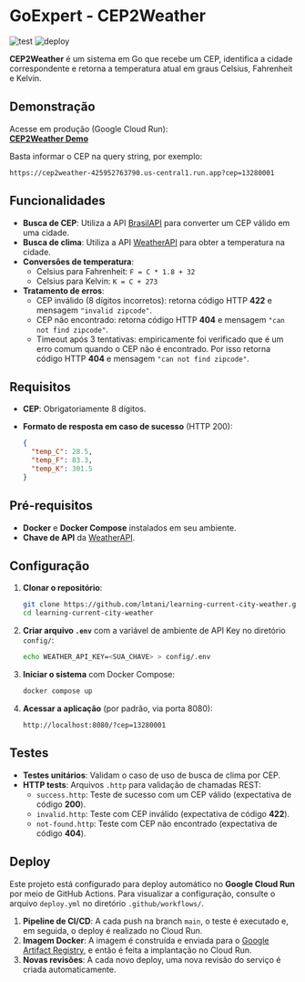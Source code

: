 # GoExpert - CEP2Weather

![test](https://github.com/lmtani/learning-current-city-weather/actions/workflows/test.yml/badge.svg)
![deploy](https://github.com/lmtani/learning-current-city-weather/actions/workflows/deploy.yml/badge.svg)

**CEP2Weather** é um sistema em Go que recebe um CEP, identifica a cidade correspondente e retorna a temperatura atual em graus Celsius, Fahrenheit e Kelvin.

## Demonstração

Acesse em produção (Google Cloud Run):  
**[CEP2Weather Demo](https://cep2weather-425952763790.us-central1.run.app?cep=13280001)**

Basta informar o CEP na query string, por exemplo:

```http
https://cep2weather-425952763790.us-central1.run.app?cep=13280001
```

## Funcionalidades

- **Busca de CEP**: Utiliza a API [BrasilAPI](https://brasilapi.com.br/) para converter um CEP válido em uma cidade.
- **Busca de clima**: Utiliza a API [WeatherAPI](https://www.weatherapi.com/) para obter a temperatura na cidade.
- **Conversões de temperatura**:  
  - Celsius para Fahrenheit: `F = C * 1.8 + 32`  
  - Celsius para Kelvin: `K = C + 273`
- **Tratamento de erros**:
  - CEP inválido (8 dígitos incorretos): retorna código HTTP **422** e mensagem `"invalid zipcode"`.
  - CEP não encontrado: retorna código HTTP **404** e mensagem `"can not find zipcode"`.
  - Timeout após 3 tentativas: empiricamente foi verificado que é um erro comum quando o CEP não é encontrado. Por isso retorna código HTTP **404** e mensagem `"can not find zipcode"`.

## Requisitos

- **CEP**: Obrigatoriamente 8 dígitos.
- **Formato de resposta em caso de sucesso** (HTTP 200):
  
  ```json
  {
    "temp_C": 28.5,
    "temp_F": 83.3,
    "temp_K": 301.5
  }
  ```

## Pré-requisitos

- **Docker** e **Docker Compose** instalados em seu ambiente.
- **Chave de API** da [WeatherAPI](https://www.weatherapi.com/).

## Configuração

1. **Clonar o repositório**:

   ```bash
   git clone https://github.com/lmtani/learning-current-city-weather.git
   cd learning-current-city-weather
   ```

2. **Criar arquivo `.env`** com a variável de ambiente de API Key no diretório `config/`:

   ```bash
   echo WEATHER_API_KEY=<SUA_CHAVE> > config/.env
   ```

3. **Iniciar o sistema** com Docker Compose:

   ```bash
   docker compose up
   ```

4. **Acessar a aplicação** (por padrão, via porta 8080):

   ```http
   http://localhost:8080/?cep=13280001
   ```

## Testes

- **Testes unitários**: Validam o caso de uso de busca de clima por CEP.
- **HTTP tests**: Arquivos `.http` para validação de chamadas REST:
  - `success.http`: Teste de sucesso com um CEP válido (expectativa de código **200**).
  - `invalid.http`: Teste com CEP inválido (expectativa de código **422**).
  - `not-found.http`: Teste com CEP não encontrado (expectativa de código **404**).

## Deploy

Este projeto está configurado para deploy automático no **Google Cloud Run** por meio de GitHub Actions. Para visualizar a configuração, consulte o arquivo `deploy.yml` no diretório `.github/workflows/`.

1. **Pipeline de CI/CD**: A cada push na branch `main`, o teste é executado e, em seguida, o deploy é realizado no Cloud Run.
2. **Imagem Docker**: A imagem é construída e enviada para o [Google Artifact Registry](https://cloud.google.com/artifact-registry), e então é feita a implantação no Cloud Run.
3. **Novas revisões**: A cada novo deploy, uma nova revisão do serviço é criada automaticamente.
